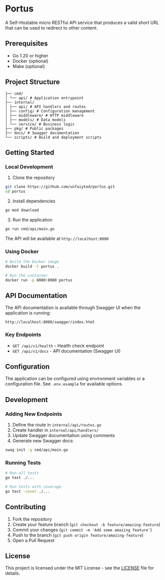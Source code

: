 # Portus

A Self-Hostable micro RESTful API service that produces a valid short URL that can be used to redirect to other content.

## Prerequisites

- Go 1.20 or higher
- Docker (optional)
- Make (optional)

## Project Structure

```
├── cmd/
│ └── api/ # Application entrypoint
├── internal/
│ ├── api/ # API handlers and routes
│ ├── config/ # Configuration management
│ ├── middleware/ # HTTP middleware
│ ├── models/ # Data models
│ └── service/ # Business logic
├── pkg/ # Public packages
├── docs/ # Swagger documentation
└── scripts/ # Build and deployment scripts
```

## Getting Started

### Local Development

1. Clone the repository

```bash
git clone https://github.com/unfaiyted/portus.git
cd portus
```

2. Install dependencies

```bash
go mod download
```

3. Run the application

```bash
go run cmd/api/main.go
```

The API will be available at `http://localhost:8080`

### Using Docker

```bash
# Build the Docker image
docker build -t portus .

# Run the container
docker run -p 8080:8080 portus
```

## API Documentation

The API documentation is available through Swagger UI when the application is running:

```
http://localhost:8080/swagger/index.html
```

### Key Endpoints

- `GET /api/v1/health` - Health check endpoint
- `GET /api/v1/docs` - API documentation (Swagger UI)

## Configuration

The application can be configured using environment variables or a configuration file. See `.env.example` for available options.

## Development

### Adding New Endpoints

1. Define the route in `internal/api/routes.go`
2. Create handler in `internal/api/handlers/`
3. Update Swagger documentation using comments
4. Generate new Swagger docs:

```bash
swag init -g cmd/api/main.go
```

### Running Tests

```bash
# Run all tests
go test ./...

# Run tests with coverage
go test -cover ./...
```

## Contributing

1. Fork the repository
2. Create your feature branch (`git checkout -b feature/amazing-feature`)
3. Commit your changes (`git commit -m 'Add some amazing feature'`)
4. Push to the branch (`git push origin feature/amazing-feature`)
5. Open a Pull Request

## License

This project is licensed under the MIT License - see the [LICENSE](LICENSE) file for details.
